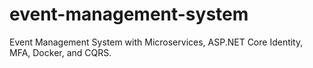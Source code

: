 # event-management-system
Event Management System with Microservices, ASP.NET Core Identity, MFA, Docker, and CQRS.
